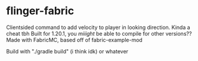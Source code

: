 # flinger-fabric
 Clientsided command to add velocity to player in looking direction. Kinda a cheat tbh
 Built for 1.20.1, you _miiight_ be able to compile for other versions??
 Made with FabricMC, based off of fabric-example-mod

 Build with "./gradle build" (i think idk) or whatever
